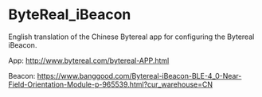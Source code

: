 # ByteReal_iBeacon

English translation of the Chinese Bytereal app for configuring the Bytereal iBeacon.

App: http://www.bytereal.com/bytereal-APP.html

Beacon: https://www.banggood.com/Bytereal-iBeacon-BLE-4_0-Near-Field-Orientation-Module-p-965539.html?cur_warehouse=CN
